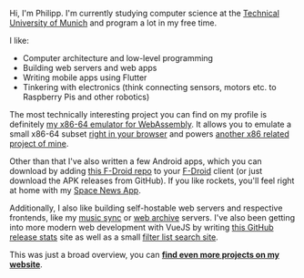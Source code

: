 Hi, I'm Philipp. I'm currently studying computer science at the [Technical University of Munich](https://www.tum.de) and program a lot in my free time.

I like:
* Computer architecture and low-level programming
* Building web servers and web apps
* Writing mobile apps using Flutter
* Tinkering with electronics (think connecting sensors, motors etc. to Raspberry Pis and other robotics)

The most technically interesting project you can find on my profile is definitely [my x86-64 emulator for WebAssembly](https://github.com/xarantolus/ax). It allows you to emulate a small x86-64 subset [right in your browser](https://ax.010.one) and powers [another x86 related project of mine](https://github.com/xarantolus/MemeAssembly-playground-vue).

Other than that I've also written a few Android apps, which you can download by adding [this F-Droid repo](https://github.com/xarantolus/fdroid) to your [F-Droid](https://f-droid.org/) client (or just download the APK releases from GitHub). If you like rockets, you'll feel right at home with my [Space News App](https://github.com/xarantolus/rockit).

Additionally, I also like building self-hostable web servers and respective frontends, like my [music sync](https://github.com/xarantolus/sensibleHub) or [web archive](https://github.com/xarantolus/Collect) servers. I've also been getting into more modern web development with VueJS by writing [this GitHub release stats](https://ghstats.010.one/) site as well as a small [filter list search site](https://filterlists.010.one/).

This was just a broad overview, you can [**find even more projects on my website**](https://010.one).
